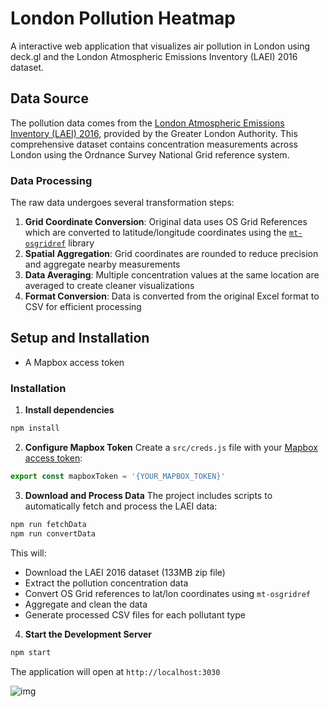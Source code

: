 # London Pollution Heatmap

A interactive web application that visualizes air pollution in London using deck.gl and the London Atmospheric Emissions Inventory (LAEI) 2016 dataset.

## Data Source

The pollution data comes from the [London Atmospheric Emissions Inventory (LAEI) 2016](https://data.london.gov.uk/dataset/london-atmospheric-emissions-inventory--laei--2016/), provided by the Greater London Authority. This comprehensive dataset contains concentration measurements across London using the Ordnance Survey National Grid reference system.

### Data Processing

The raw data undergoes several transformation steps:

1. **Grid Coordinate Conversion**: Original data uses OS Grid References which are converted to latitude/longitude coordinates using the [`mt-osgridref`](https://www.npmjs.com/package/mt-osgridref) library
2. **Spatial Aggregation**: Grid coordinates are rounded to reduce precision and aggregate nearby measurements
3. **Data Averaging**: Multiple concentration values at the same location are averaged to create cleaner visualizations
4. **Format Conversion**: Data is converted from the original Excel format to CSV for efficient processing

## Setup and Installation

- A Mapbox access token

### Installation

1. **Install dependencies**
```bash
npm install
```

2. **Configure Mapbox Token**
Create a `src/creds.js` file with your [Mapbox access token](https://www.mapbox.com/help/define-access-token/):
```javascript
export const mapboxToken = '{YOUR_MAPBOX_TOKEN}'
```

3. **Download and Process Data**
The project includes scripts to automatically fetch and process the LAEI data:
```bash
npm run fetchData
npm run convertData
```

This will:
- Download the LAEI 2016 dataset (133MB zip file)
- Extract the pollution concentration data
- Convert OS Grid references to lat/lon coordinates using `mt-osgridref`
- Aggregate and clean the data
- Generate processed CSV files for each pollutant type

4. **Start the Development Server**
```bash
npm start
```

The application will open at `http://localhost:3030`

![img](https://github.com/ckanz/deck-gl-lnd-pollution/blob/master/Screenshot.png?raw=true)
